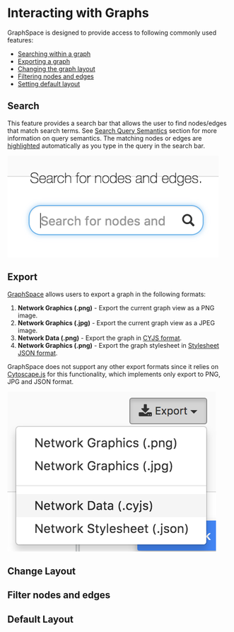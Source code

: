 # Interacting with Graphs

GraphSpace is designed to provide access to following commonly used features:

- [Searching within a graph](#search)
- [Exporting a graph](#export)
- [Changing the graph layout](#change-layout)
- [Filtering nodes and edges](#filter-nodes-and-edges)
- [Setting default layout](#default-layout)

## Search 

This feature provides a search bar that allows the user to find nodes/edges that match search terms. See [Search Query Semantics](Searching_Graphs.html#query-semantics) section for more information on query semantics. The matching nodes or edges are [highlighted](Viewing_Graphs.html#highlighted-graph-elements) automatically as you type in the query in the search bar.

![Search Bar](_static/images/gs-screenshot-graph-page-search-bar.png)


## Export 

[GraphSpace](http://www.graphspace.org) allows users to export a graph in the following formats:

1. **Network Graphics (.png)** - Export the current graph view as a PNG image.
2. **Network Graphics (.jpg)** - Export the current graph view as a JPEG image.
3. **Network Data (.png)** - Export the graph in [CYJS format](Uploading_Graphs.html#cyjs-format).
4. **Network Graphics (.png)** - Export the graph stylesheet in [Stylesheet JSON format](Uploading_Graphs.html#stylesheet-json).

GraphSpace does not support any other export formats since it relies on [Cytoscape.js](http://js.cytoscape.org) for this functionality, which implements only export to PNG, JPG and JSON format. 

![Search Bar](_static/images/gs-screenshot-graph-page-export-menu.png)

## Change Layout

## Filter nodes and edges

## Default Layout

